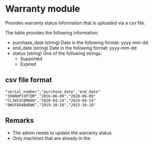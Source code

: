 Warranty module
==============

Provides warranty status information that is uploaded via a csv file.

The table provides the following information:

* purchase_date (string) Date in the following format: yyyy-mm-dd
* end_date (string) Date in the following format: yyyy-mm-dd
* status (string) One of the following strings: 
  * Supported
  * Expired

csv file format
---

```
"serial_number","purchase_date","end_date"
"3X6RHPJ3P7QM","2016-06-09","2020-06-09"
"CLJW1VCQMD6N","2020-04-14","2024-04-14"
"8WSF8O4BHDNK","2019-10-18","2023-10-18"
```

Remarks
---

* The admin needs to update the warranty status
* Only machines that are already in the 


